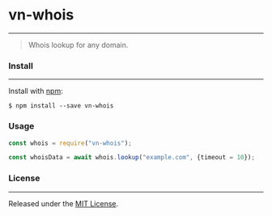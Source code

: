 # vn-whois

---

> Whois lookup for any domain.

### Install

---

Install with [npm](https://www.npmjs.com/):

```shell
$ npm install --save vn-whois
```

### Usage

```javascript
const whois = require("vn-whois");

const whoisData = await whois.lookup("example.com", {timeout = 10});
```

### License

---

Released under the [MIT License](https://github.com/violetnorth/whois/blob/master/LICENSE).